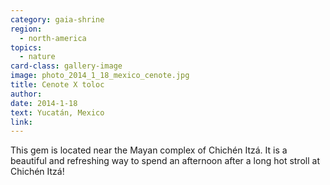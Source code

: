 ```yaml
---
category: gaia-shrine
region:
  - north-america
topics:
  - nature
card-class: gallery-image
image: photo_2014_1_18_mexico_cenote.jpg
title: Cenote X toloc
author:
date: 2014-1-18
text: Yucatán, Mexico
link:
---
```

This gem is located near the Mayan complex of Chichén Itzá. It is a beautiful and refreshing way to spend an afternoon after a long hot stroll at Chichén Itzá!
